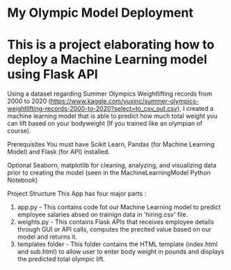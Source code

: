 # My Olympic Model Deployment

# This is a project elaborating how to deploy a Machine Learning model using Flask API
Using a dataset regarding Summer Olympics Weightlifting records from 2000 to 2020 (https://www.kaggle.com/yuxinc/summer-olympics-weightlifting-records-2000-to-2020?select=to_csv_out.csv), I created a machine learning model that is able to predict how much total weight you can lift based on your bodyweight (If you trained like an olympian of course).

Prerequisites
You must have Scikit Learn, Pandas (for Machine Learning Model) and Flask (for API) installed.

Optional
Seaborn, matplotlib for cleaning, analyzing, and visualizing data prior to creating the model (seen in the MachineLearningModel Python Notebook)


Project Structure
This App has four major parts :
1. app.py - This contains code fot our Machine Learning model to predict employee salaries absed on trainign data in 'hiring.csv' file.
2. weights.py - This contains Flask APIs that receives employee details through GUI or API calls, computes the precited value based on our model and returns it.
3. templates folder - This folder contains the HTML template (index.html and sub.html) to allow user to enter body weight in pounds  and displays the predicted total olympic lift.


